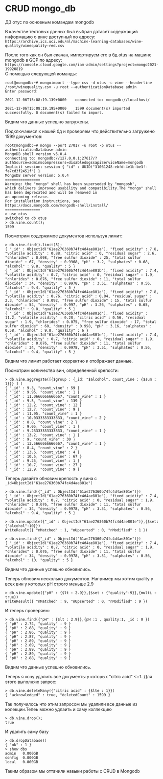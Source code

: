 # CRUD mongo_db
ДЗ отус по основным командам mongodb     

В качестве тестовых данных был выбран датасет содержащий информацию о вине доступный по адресу:        
`https://archive.ics.uci.edu/ml/machine-learning-databases/wine-quality/winequality-red.csv`      

После того как он был скачан, импортируем его в бд otus на машине  mongodb в GCP по адресу:       
`https://console.cloud.google.com/iam-admin/settings?project=mongo2021-19920819`        
С помощью следующей команды:       
```
root@mongodb:~# mongoimport --type csv -d otus -c vine --headerline /root/winequality.csv -u root --authenticationDatabase admin
Enter password:

2021-12-06T15:08:19.139+0000    connected to: mongodb://localhost/

2021-12-06T15:08:19.195+0000    1599 document(s) imported successfully. 0 document(s) failed to import.
```         
Видим что данные успешно загружены.       

Подключаемся к нашей бд и проверяем что действительно загружено 1599 документов:       
```
root@mongodb:~# mongo --port 27017 -u root -p otus --authenticationDatabase admin
MongoDB shell version v5.0.4
connecting to: mongodb://127.0.0.1:27017/?authSource=admin&compressors=disabled&gssapiServiceName=mongodb
Implicit session: session { "id" : UUID("31061248-ebfd-4e1b-be3f-fa7cd3f2451f") }
MongoDB server version: 5.0.4
================
Warning: the "mongo" shell has been superseded by "mongosh",
which delivers improved usability and compatibility.The "mongo" shell has been deprecated and will be removed in
an upcoming release.
For installation instructions, see
https://docs.mongodb.com/mongodb-shell/install/
================
> use otus
switched to db otus
> db.vine.count();
1599
```       

Посмотрим содержимое документов используя лимит:      
```
> db.vine.find().limit(5);
{ "_id" : ObjectId("61ae276360b74fc4d4ae801a"), "fixed acidity" : 7.8, "volatile acidity" : 0.88, "citric acid" : 0, "residual sugar" : 2.6, "chlorides" : 0.098, "free sulfur dioxide" : 25, "total sulfur dioxide" : 67, "density" : 0.9968, "pH" : 3.2, "sulphates" : 0.68, "alcohol" : 9.8, "quality" : 5 }
{ "_id" : ObjectId("61ae276360b74fc4d4ae801b"), "fixed acidity" : 7.4, "volatile acidity" : 0.7, "citric acid" : 0, "residual sugar" : 1.9, "chlorides" : 0.076, "free sulfur dioxide" : 11, "total sulfur dioxide" : 34, "density" : 0.9978, "pH" : 3.51, "sulphates" : 0.56, "alcohol" : 9.4, "quality" : 5 }
{ "_id" : ObjectId("61ae276360b74fc4d4ae801c"), "fixed acidity" : 7.8, "volatile acidity" : 0.76, "citric acid" : 0.04, "residual sugar" : 2.3, "chlorides" : 0.092, "free sulfur dioxide" : 15, "total sulfur dioxide" : 54, "density" : 0.997, "pH" : 3.26, "sulphates" : 0.65, "alcohol" : 9.8, "quality" : 5 }
{ "_id" : ObjectId("61ae276360b74fc4d4ae801d"), "fixed acidity" : 11.2, "volatile acidity" : 0.28, "citric acid" : 0.56, "residual sugar" : 1.9, "chlorides" : 0.075, "free sulfur dioxide" : 17, "total sulfur dioxide" : 60, "density" : 0.998, "pH" : 3.16, "sulphates" : 0.58, "alcohol" : 9.8, "quality" : 6 }
{ "_id" : ObjectId("61ae276360b74fc4d4ae801e"), "fixed acidity" : 7.4, "volatile acidity" : 0.7, "citric acid" : 0, "residual sugar" : 1.9, "chlorides" : 0.076, "free sulfur dioxide" : 11, "total sulfur dioxide" : 34, "density" : 0.9978, "pH" : 3.51, "sulphates" : 0.56, "alcohol" : 9.4, "quality" : 5 }
```           
Видим что лимит работает корректно и отображает данные.        

Посмотрим количество вин, определенной крепости:      
```
> db.vine.aggregate([{$group : {_id: "$alcohol", count_vine : {$sum : 1}}} ] )
{ "_id" : 9.3, "count_vine" : 59 }
{ "_id" : 9.95, "count_vine" : 1 }
{ "_id" : 11.0666666666667, "count_vine" : 1 }
{ "_id" : 9.5, "count_vine" : 139 }
{ "_id" : 12.2, "count_vine" : 12 }
{ "_id" : 12.7, "count_vine" : 9 }
{ "_id" : 11.95, "count_vine" : 1 }
{ "_id" : 10.0333333333333, "count_vine" : 2 }
{ "_id" : 8.8, "count_vine" : 2 }
{ "_id" : 9.05, "count_vine" : 1 }
{ "_id" : 9.23333333333333, "count_vine" : 1 }
{ "_id" : 13.2, "count_vine" : 1 }
{ "_id" : 9, "count_vine" : 30 }
{ "_id" : 13.5666666666667, "count_vine" : 1 }
{ "_id" : 8.4, "count_vine" : 2 }
{ "_id" : 13.6, "count_vine" : 4 }
{ "_id" : 10.5, "count_vine" : 67 }
{ "_id" : 9.25, "count_vine" : 1 }
{ "_id" : 10.7, "count_vine" : 27 }
{ "_id" : 12.9, "count_vine" : 9 }
```       

Теперь давайте обновим крепость у вина с `_id=ObjectId("61ae276360b74fc4d4ae801e")`      
```
> db.vine.find({"_id" : ObjectId("61ae276360b74fc4d4ae801e")})
{ "_id" : ObjectId("61ae276360b74fc4d4ae801e"), "fixed acidity" : 7.4, "volatile acidity" : 0.7, "citric acid" : 0, "residual sugar" : 1.9, "chlorides" : 0.076, "free sulfur dioxide" : 11, "total sulfur dioxide" : 34, "density" : 0.9978, "pH" : 3.51, "sulphates" : 0.56, "alcohol" : 9.4, "quality" : 5 }

> db.vine.update({"_id" : ObjectId("61ae276360b74fc4d4ae801e")},{$set: {"alcohol":10}})
WriteResult({ "nMatched" : 1, "nUpserted" : 0, "nModified" : 1 })

> db.vine.find({"_id" : ObjectId("61ae276360b74fc4d4ae801e")})
{ "_id" : ObjectId("61ae276360b74fc4d4ae801e"), "fixed acidity" : 7.4, "volatile acidity" : 0.7, "citric acid" : 0, "residual sugar" : 1.9, "chlorides" : 0.076, "free sulfur dioxide" : 11, "total sulfur dioxide" : 34, "density" : 0.9978, "pH" : 3.51, "sulphates" : 0.56, "alcohol" : 10, "quality" : 5 } 
```      
Видим что данные успешно обновились.       

Теперь обновим несколько документов. Например мы хотим quality у всех вин у которых pH строго меньше 2.9
```
> db.vine.update({"pH" : {$lt : 2.9}},{$set : {"quality":9}},{multi : true})
WriteResult({ "nMatched" : 9, "nUpserted" : 0, "nModified" : 9 })
```      
И теперь проверяем:
```
> db.vine.find({"pH" : {$lt : 2.9}},{pH :1 , quality:1, _id : 0 })
{ "pH" : 2.74, "quality" : 9 }
{ "pH" : 2.88, "quality" : 9 }
{ "pH" : 2.86, "quality" : 9 }
{ "pH" : 2.87, "quality" : 9 }
{ "pH" : 2.89, "quality" : 9 }
{ "pH" : 2.89, "quality" : 9 }
{ "pH" : 2.89, "quality" : 9 }
{ "pH" : 2.89, "quality" : 9 }
{ "pH" : 2.88, "quality" : 9 }
```
Видим что данные успешно обновились.


Теперь я хочу удалить все документы у которых "citric acid" <=1. Для этого выполняю запрос:
```
> db.vine.deleteMany({"citric acid" : {$lte : 1}})
{ "acknowledged" : true, "deletedCount" : 1599 }
```
Так получилось что этим запросом мы удалили все данные из колекции.Тепеь можно удлаить и саму коллекцию        
```
> db.vine.drop();
true
```

И удалить саму базу
```
> db.dropDatabase()
{ "ok" : 1 }
> show dbs
admin   0.000GB
config  0.000GB
local   0.000GB
```
Таким образом мы оттачили навыки работы с CRUD в Mongodb